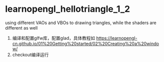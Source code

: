 # learnopengl_hellotriangle_1_2
using different VAOs and VBOs to drawing triangles, while the shaders are different as well

1. 编译和配置glfw库，配置glad，具体教程如 https://learnopengl-cn.github.io/01%20Getting%20started/02%20Creating%20a%20window/
2. checkout编译运行

